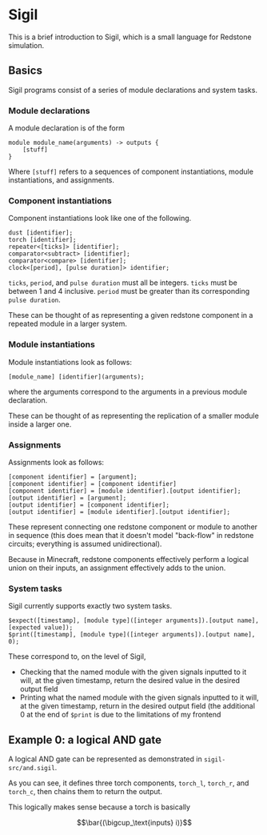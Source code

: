 # Sigil

This is a brief introduction to Sigil, which is a small language for Redstone simulation.

## Basics

Sigil programs consist of a series of module declarations and system tasks.

### Module declarations

A module declaration is of the form
```
module module_name(arguments) -> outputs {
    [stuff]
}
```

Where `[stuff]` refers to a sequences of component instantiations, module instantiations,
and assignments.

### Component instantiations

Component instantiations look like one of the following.

```
dust [identifier];
torch [identifier];
repeater<[ticks]> [identifier];
comparator<subtract> [identifier];
comparator<compare> [identifier];
clock<[period], [pulse duration]> identifier;
```

`ticks`, `period`, and `pulse duration` must all be integers.
`ticks` must be between 1 and 4 inclusive.
`period` must be greater than its corresponding `pulse duration`.

These can be thought of as representing a given redstone component in a repeated module in a larger system.

### Module instantiations

Module instantiations look as follows:

```
[module_name] [identifier](arguments);
```

where the arguments correspond to the arguments in a previous module declaration.

These can be thought of as representing the replication of a smaller module inside a larger one.

### Assignments

Assignments look as follows:

```
[component identifier] = [argument];
[component identifier] = [component identifier]
[component identifier] = [module identifier].[output identifier];
[output identifier] = [argument];
[output identifier] = [component identifier];
[output identifier] = [module identifier].[output identifier];
```

These represent connecting one redstone component or module to another in sequence
(this does mean that it doesn't model "back-flow" in redstone circuits;
everything is assumed unidirectional).

Because in Minecraft, redstone components effectively perform a logical union on their inputs,
an assignment effectively adds to the union.

### System tasks

Sigil currently supports exactly two system tasks.
```
$expect([timestamp], [module type]([integer arguments]).[output name], [expected value]);
$print([timestamp], [module type]([integer arguments]).[output name], 0);
```

These correspond to, on the level of Sigil,
* Checking that the named module with the given signals inputted to it will, at the given timestamp, return the desired value in the desired output field
* Printing what the named module with the given signals inputted to it will, at the given timestamp, return in the desired output field (the additional 0 at the end of `$print` is due to the limitations of my frontend


## Example 0: a logical AND gate

A logical AND gate can be represented as demonstrated in `sigil-src/and.sigil`.

As you can see, it defines three torch components, `torch_l`, `torch_r`, and `torch_c`,
then chains them to return the output.

This logically makes sense because a torch is basically
```math
\bar{(\bigcup_\text{inputs} i)}
```

